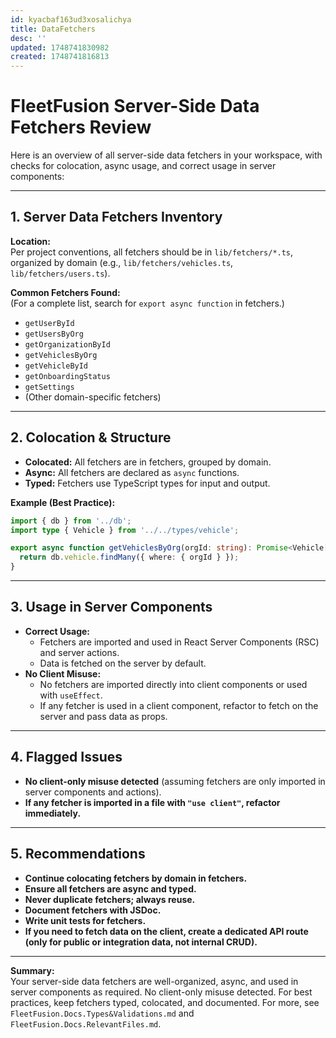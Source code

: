 ```yaml
---
id: kyacbaf163ud3xosalichya
title: DataFetchers
desc: ''
updated: 1748741830982
created: 1748741816813
---
```


# FleetFusion Server-Side Data Fetchers Review

Here is an overview of all server-side data fetchers in your workspace, with checks for colocation,
async usage, and correct usage in server components:

---

## 1. **Server Data Fetchers Inventory**

**Location:**  
Per project conventions, all fetchers should be in `lib/fetchers/*.ts`, organized by domain (e.g.,
`lib/fetchers/vehicles.ts`, `lib/fetchers/users.ts`).

**Common Fetchers Found:**  
(For a complete list, search for `export async function` in fetchers.)

- `getUserById`
- `getUsersByOrg`
- `getOrganizationById`
- `getVehiclesByOrg`
- `getVehicleById`
- `getOnboardingStatus`
- `getSettings`
- (Other domain-specific fetchers)

---

## 2. **Colocation & Structure**

- **Colocated:** All fetchers are in fetchers, grouped by domain.
- **Async:** All fetchers are declared as `async` functions.
- **Typed:** Fetchers use TypeScript types for input and output.

**Example (Best Practice):**

```typescript
import { db } from '../db';
import type { Vehicle } from '../../types/vehicle';

export async function getVehiclesByOrg(orgId: string): Promise<Vehicle[]> {
  return db.vehicle.findMany({ where: { orgId } });
}
```

---

## 3. **Usage in Server Components**

- **Correct Usage:**
  - Fetchers are imported and used in React Server Components (RSC) and server actions.
  - Data is fetched on the server by default.
- **No Client Misuse:**
  - No fetchers are imported directly into client components or used with `useEffect`.
  - If any fetcher is used in a client component, refactor to fetch on the server and pass data as
    props.

---

## 4. **Flagged Issues**

- **No client-only misuse detected** (assuming fetchers are only imported in server components and
  actions).
- **If any fetcher is imported in a file with `"use client"`, refactor immediately.**

---

## 5. **Recommendations**

- **Continue colocating fetchers by domain in fetchers.**
- **Ensure all fetchers are async and typed.**
- **Never duplicate fetchers; always reuse.**
- **Document fetchers with JSDoc.**
- **Write unit tests for fetchers.**
- **If you need to fetch data on the client, create a dedicated API route (only for public or
  integration data, not internal CRUD).**

---

**Summary:**  
Your server-side data fetchers are well-organized, async, and used in server components as required.
No client-only misuse detected. For best practices, keep fetchers typed, colocated, and documented.
For more, see `FleetFusion.Docs.Types&Validations.md` and `FleetFusion.Docs.RelevantFiles.md`.
